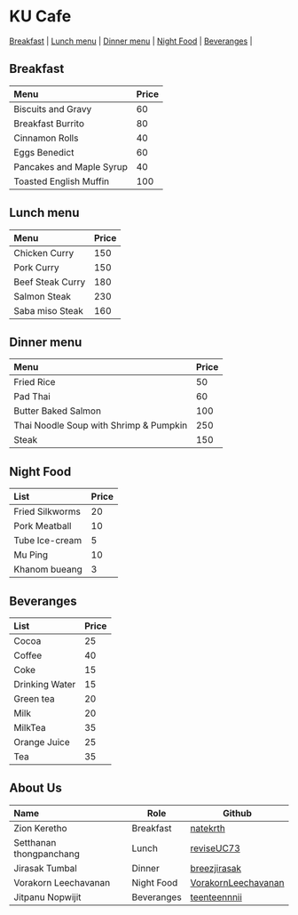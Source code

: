 # KU Cafe

[Breakfast](#breakfast) | [Lunch menu](#lunch-menu) | [Dinner menu](#dinner-menu) | [Night Food](#night-food) | [Beveranges](#beveranges) |


## Breakfast 

| Menu                     | Price    |
|:-------------------------|----------|
| Biscuits and Gravy       | 60       |
| Breakfast Burrito        | 80       |
| Cinnamon Rolls           | 40       |
| Eggs Benedict            | 60       |
| Pancakes and Maple Syrup | 40       |
| Toasted English Muffin   | 100      |


## Lunch menu

| Menu                     | Price    |
|:-------------------------|----------|
| Chicken Curry            | 150      |
| Pork Curry               | 150      |
| Beef Steak Curry         | 180      |
| Salmon Steak             | 230      |
| Saba miso Steak          | 160      |


## Dinner menu

| Menu                                                  | Price     |
|:------------------------------------------------------|-----------|
| Fried Rice                                            | 50        |
| Pad Thai                                              | 60        |
| Butter Baked Salmon                                   | 100       |
| Thai Noodle Soup with Shrimp & Pumpkin                | 250       |
| Steak                                                 | 150       |


## Night Food

| List                     | Price    |
|:-------------------------|----------|
| Fried Silkworms          | 20       |
| Pork Meatball            | 10       |
| Tube Ice-cream           | 5        |
| Mu Ping                  | 10       |
| Khanom bueang            | 3        |


## Beveranges
| List                       | Price  |
|:-------------------------|----------|
| Cocoa                      | 25     |
| Coffee                     | 40     |
| Coke                       | 15     |
| Drinking Water             | 15     |
| Green tea                  | 20     |
| Milk                       | 20     |
| MilkTea                    | 35     |
| Orange Juice               | 25     |
| Tea                        | 35     |


## About Us

| Name      | Role      | Github          |
|:----------|-----------|-----------------|
| Zion Keretho | Breakfast |[natekrth](https://github.com/natekrth)   |
| Setthanan thongpanchang | Lunch | [reviseUC73](https://github.com/reviseUC73) |
| Jirasak Tumbal | Dinner | [breezjirasak](https://github.com/breezjirasak) |
| Vorakorn Leechavanan | Night Food | [VorakornLeechavanan](https://github.com/VorakornLeechavanan) |
| Jitpanu Nopwijit | Beveranges | [teenteennnii](https://github.com/teenteennnii) |
